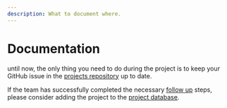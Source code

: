 ```yaml
---
description: What to document where.
---
```


# Documentation

until now, the only thing you need to do during the project is to keep your GitHub issue in the [projects repository](broken-reference) up to date.

If the team has successfully completed the necessary [follow up](follow-up.md) steps, please consider adding the project to the [project database](https://github.com/CorrelAid/projectsdb).
